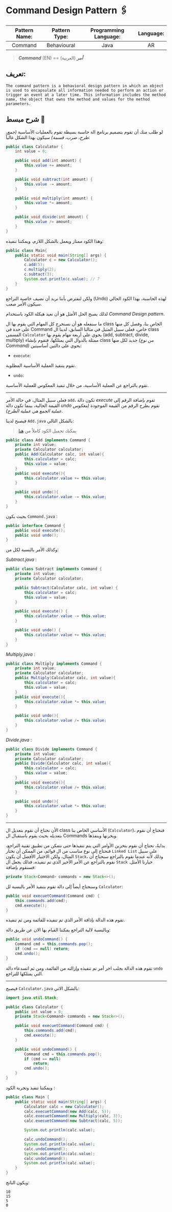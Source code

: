 # Command Design Pattern 🖇

| **Pattern Name:** | **Pattern Type:** | **Programming Language:** | **Language:** |
| :---------------: | :---------------: | :-----------------------: | :-----------: |
|      Command      |    Behavioural    |           Java            |      AR       |

> _**Command**_ (EN) == **_أمر_** (العربية)

## تعريف:

```TXT
The command pattern is a behavioral design pattern in which an object is used to encapsulate all information needed to perform an action or trigger an event at a later time. This information includes the method name, the object that owns the method and values for the method parameters.
```

## شرح مبسط 🧮

لو طلب منك أن تقوم بتصميم برنامج الة حاسبة بسيطة تقوم بالعمليات الأساسية _(جمع، طرح، ضرب، قسمة)_ سيكون بهذا الشكل غالباً:

```JAVA
public class Calculator {
    int value = 0;

    public void add(int amount) {
        this.value += amount;
    }

    public void subtract(int amount) {
        this.value -= amount;
    }

    public void multiply(int amount) {
        this.value *= amount;
    }

    public void divide(int amount) {
        this.value /= amount;
    }
}
```

وهذا الكود ممتاز ويعمل بالشكل اللازم، ويمكننا تنفيذه:

```JAVA
public class Main{
    public static void main(String[] args) {
        Calculator c = new Calculator();
        c.add(5);
        c.multiply(2);
        c.subtact(3);
        System.out.println(c.value); // 7
    }
}
```

ولكن لنفترض بأننا نريد أن نضيف خاصية التراجع (Undo) لهذه الحاسبة، بهذا الكود الحالي سيكون الأمر صعب.

لذلك يصبح الحل الأمثل هو أن نعيد هيكلة الكود باستخدام _Command Design pattern_.

ما سنفعله هو أن نسنخرج كل المهام التي يقوم بها ال class الخاص بنا، وفصل كل منها على حدة في Command خاص، فعلى سبيل المثيل في مثالنا السابق، لدينا ال class المسمى `Calculator` يحوي على أربعة مهام يقوم بها (add, subtract, divide, multiply) ممثلة بالدوال التي يمتلكها، فنقوم بإنشاء class جديد لكل منها _(من نوع Command)_ يحوي على دالتين أساسيتين:

- `execute`:

تقوم بتنفيذ العملية الأساسية المطلوبة.

- `undo`:

تقوم بالتراجع عن العملية الأساسية، من خلال تنفيذ المعكوس للعملية الأساسية.

---

فعلى سبيل المثال، في حالة الأمر `add`، تكون دالة _execute_ تقوم بإضافة الرقم إلى القيمة الحالية، بينما تكون دالة _undo_ تقوم بطرح الرقم من القيمة الموجودة _(معكوس عملية الجمع هي عملية الطرح)_.

فيصبح لدينا `Add.java` بالشكل التالي:

> يمكنك تحميل الكود كاملاً من <a href="https://download-directory.github.io/?url=https%3A%2F%2Fgithub.com%2FAbd-Beltaji%2Fdesign-patterns-in-arabic%2Ftree%2Fmaster%2FJava%2FBehavioural%2FCommand%2FExamples%2FCalculator">هنا</a>

```JAVA
public class Add implements Command {
    private int value;
    private Calculator calculator;
    public Add(Calculator calc, int value){
        this.calculator = calc;
        this.value = value;
    }
    public void execute(){
        this.calculator.value += this.value;
    }

    public void undo(){
        this.calculator.value -= this.value;
    }
}
```

بحيث يكون `Command.java` :

```JAVA
public interface Command {
    public void execute();
    public void undo();
}
```

وكذلك الأمر بالنسبة لكل من:

_Subtract.java_ :

```JAVA
public class Subtract implements Command {
    private int value;
    private Calculator calculator;

    public Subtract(Calculator calc, int value) {
        this.calculator = calc;
        this.value = value;
    }

    public void execute() {
        this.calculator.value -= this.value;
    }

    public void undo() {
        this.calculator.value += this.value;
    }
}
```

_Multiply.java_ :

```JAVA
public class Multiply implements Command {
    private int value;
    private Calculator calculator;
    public Multiply(Calculator calc, int value){
        this.calculator = calc;
        this.value = value;
    }
    public void execute(){
        this.calculator.value *= this.value;
    }

    public void undo(){
        this.calculator.value /= this.value;
    }
}
```

_Divide.java_ :

```JAVA
public class Divide implements Command {
    private int value;
    private Calculator calculator;
    public Divide(Calculator calc, int value){
        this.calculator = calc;
        this.value = value;
    }
    public void execute(){
        this.calculator.value /= this.value;
    }

    public void undo(){
        this.calculator.value *= this.value;
    }
}
```

---

الأن نحتاج أن نقوم بتعديل ال class الأساسي الخاص بنا (`Calculator`)، فنحتاج أن نقوم بتعديله بحيث يقوم باستقبال ال Commands ويخزنها وينفذها.

بدايةً، نحتاج أن نقوم بتخزين الأوامر التي يتم تنفيذها حتى نتمكن من تطبيق تقنية التراجع، فنحتاج إلى نوع مناسب من ال قوائم، من الممكن أن نختار `Linked List` على سبيل المثال، ولكن الاختيار الأفضل أن يكون `Stack`، وذلك لأنه عندما نقوم بالتراجع سنحتاج أن نقوم بالتراجع عن الأمر الأخير الذي تم تنفيذه، فذلك يجعل ال `Stack` خيارنا الأمثل.
فسنقوم بإضافة:

```JAVA
private Stack<Command> commands = new Stack<>();
```

وسنحتاج أيضاً إلى دالة تقوم بتنفيذ الأمر بالنسبة لل `Calculator`:

```JAVA
public void execuetCommand(Command cmd) {
    this.commands.add(cmd);
    cmd.execute();
}
```

تقوم هذه الدالة بإذافة الأمر الذي تم تنفيذه للقائمة ومن ثم تنفيذه.

وبالنسبة لالية التراجع يمكننا القيام بها الان عن طريق دالة:

```JAVA
public void undoCommand() {
    Command cmd = this.commands.pop();
    if (cmd == null) return;
    cmd.undo();
}
```

تقوم هذه الدالة بجلب اخر أمر تم تنفيذه وإزالته من القائمة، ومن ثم اتسدعاء دالة `undo` التي يمتلكها للتراجع.

---

فيصبح `Calculator.java` بالشكل الاتي:

```JAVA
import java.util.Stack;

public class Calculator {
    public int value = 0;
    private Stack<Command> commands = new Stack<>();

    public void execuetCommand(Command cmd) {
        this.commands.add(cmd);
        cmd.execute();
    }

    public void undoCommand() {
        Command cmd = this.commands.pop();
        if (cmd == null)
            return;
        cmd.undo();
    }
}
```

ويمكننا تنفيذ وتجربة الكود :

```JAVA
public class Main {
    public static void main(String[] args) {
        Calculator calc = new Calculator();
        calc.execuetCommand(new Add(calc, 5));
        calc.execuetCommand(new Multiply(calc, 3));
        calc.execuetCommand(new Subtract(calc, 5));

        System.out.println(calc.value);

        calc.undoCommand();
        System.out.println(calc.value);
        calc.undoCommand();
        System.out.println(calc.value);
        calc.undoCommand();
        System.out.println(calc.value);
    }
}
```

ويكون الناتج:

```TXT
10
15
5
0
```
